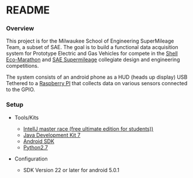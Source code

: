# README #


### Overview ###

This project is for the Milwaukee School of Engineering SuperMileage Team, a subset of SAE. The goal is to build a functional data acquisition system for Prototype Electric and Gas Vehicles for compete in the [Shell Eco-Marathon](http://www.shell.com/global/environment-society/ecomarathon/events/americas.html) and [SAE Supermileage](http://students.sae.org/cds/supermileage/) collegiate design and engineering competitions.

The system consists of an android phone as a HUD (heads up display) USB Tethered to a [Raspberry PI](https://www.raspberrypi.org/) that collects data on various sensors connected to the GPIO.

### Setup ###

* Tools/Kits
	* [IntellJ master race (free ultimate edition for students))](http://www.jetbrains.com/idea/)
	* [Java Development Kit 7](http://www.oracle.com/technetwork/java/javase/downloads/jdk7-downloads-1880260.html)
	* [Android SDK](https://developer.android.com/sdk/index.html)
    * [Python2.7](https://docs.python.org/2/)
    
* Configuration
	* SDK Version 22 or later for android 5.0.1

